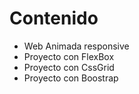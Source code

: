 # Contenido

- Web Animada responsive
- Proyecto con FlexBox
- Proyecto con CssGrid
- Proyecto con Boostrap
